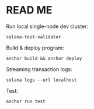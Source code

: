 # READ ME

Run local single-node dev cluster:

```shell
solana-test-validator
```

Build & deploy program:

```shell
anchor build && anchor deploy
```

Streaming transaction logs:

```shell
solana logs --url localhost
```

Test:

```shell
anchor run test
```

